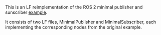 This is an LF reimplementation of the ROS 2 minimal publisher and sunscriber
[example](https://docs.ros.org/en/galactic/Tutorials/Writing-A-Simple-Cpp-Publisher-And-Subscriber.html).

It consists of two LF files, MinimalPublisher and MinimalSubscriber, each
implementing the corresponding nodes from the original example.
